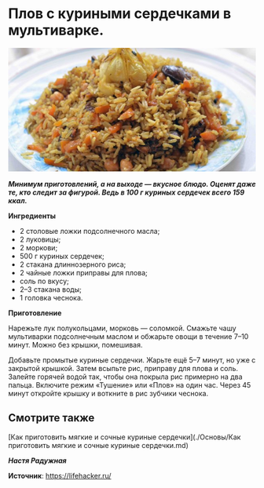 # Плов с куриными сердечками в мультиварке.

![Как приготовить мягкие и сочные куриные сердечки](/images/Kulinar/Second/myagkie-sochnye-kurinye-serdechki_08.jpg 'Как приготовить мягкие и сочные куриные сердечки')

_**Минимум приготовлений, а на выходе — вкусное блюдо. Оценят даже те, кто следит за фигурой. Ведь в 100 г куриных сердечек всего 159 ккал.**_

**Ингредиенты**

- 2 столовые ложки подсолнечного масла;
- 2 луковицы;
- 2 моркови;
- 500 г куриных сердечек;
- 2 стакана длиннозерного риса;
- 2 чайные ложки приправы для плова;
- соль по вкусу;
- 2–3 стакана воды;
- 1 головка чеснока.

**Приготовление**

Нарежьте лук полукольцами, морковь — соломкой. Смажьте чашу мультиварки подсолнечным маслом и обжарьте овощи в течение 7–10 минут. Можно без крышки, помешивая.

Добавьте промытые куриные сердечки. Жарьте ещё 5–7 минут, но уже с закрытой крышкой. Затем всыпьте рис, приправу для плова и соль. Залейте горячей водой так, чтобы она покрыла рис примерно на два пальца. Включите режим «Тушение» или «Плов» на один час. Через 45 минут откройте крышку и воткните в рис зубчики чеснока.

## Смотрите также

[Как приготовить мягкие и сочные куриные сердечки](./Основы/Как приготовить мягкие и сочные куриные сердечки.md)

_**Настя Радужная**_

**Источник**: https://lifehacker.ru/
